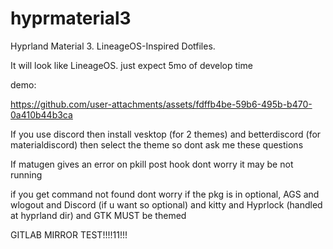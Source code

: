 # hyprmaterial3
Hyprland Material 3. LineageOS-Inspired Dotfiles.


It will look like LineageOS. just expect 5mo of develop time

demo:


https://github.com/user-attachments/assets/fdffb4be-59b6-495b-b470-0a410b44b3ca


If you use discord then install vesktop (for 2 themes) and betterdiscord (for materialdiscord) then select the theme so dont ask me these questions


If matugen gives an error on pkill post hook dont worry  it may be not running


if you get command not found dont worry if the pkg is in optional, AGS and wlogout and Discord (if u want so optional) and kitty and Hyprlock (handled at hyprland dir) and GTK MUST be themed

GITLAB MIRROR TEST!!!!11!!!
